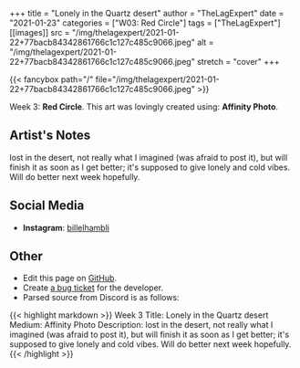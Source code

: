 +++
title =       "Lonely in the Quartz desert"
author =      "TheLagExpert"
date =        "2021-01-23"
categories =  ["W03: Red Circle"]
tags =        ["TheLagExpert"]
[[images]]
                      src = "/img/thelagexpert/2021-01-22+77bacb84342861766c1c127c485c9066.jpeg"
                      alt = "/img/thelagexpert/2021-01-22+77bacb84342861766c1c127c485c9066.jpeg"
                      stretch = "cover"
+++


{{< fancybox path="/" file="/img/thelagexpert/2021-01-22+77bacb84342861766c1c127c485c9066.jpeg" >}}


Week 3: **Red Circle**. This art was lovingly created using: **Affinity Photo**.

## Artist's Notes

lost in the desert, not really what I imagined (was afraid to post it), but will finish it as soon as I get better; it's supposed to give lonely and cold vibes. Will do better next week hopefully.

## Social Media

- **Instagram**: [billelhambli]()


## Other

- Edit this page on [GitHub](https://github.com/teaminkling/web-refresh/edit/main/blog/content/blog/thelagexpert-week-3-8cfa.md).
- Create [a bug ticket](https://github.com/teaminkling/web-refresh/issues/new?assignees=&labels=bug&template=problem-report.md&title=) for the developer.
- Parsed source from Discord is as follows:

{{< highlight markdown >}}
Week 3
Title: Lonely in the Quartz desert
Medium: Affinity Photo
Description: lost in the desert, not really what I imagined (was afraid to post it), but will finish it as soon as I get better; it's supposed to give lonely and cold vibes. Will do better next week hopefully.
{{< /highlight >}}